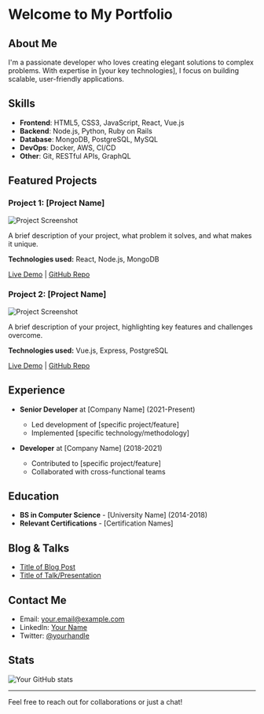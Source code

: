 # Welcome to My Portfolio

## About Me
I'm a passionate developer who loves creating elegant solutions to complex problems. With expertise in [your key technologies], I focus on building scalable, user-friendly applications.

## Skills
- **Frontend**: HTML5, CSS3, JavaScript, React, Vue.js
- **Backend**: Node.js, Python, Ruby on Rails
- **Database**: MongoDB, PostgreSQL, MySQL
- **DevOps**: Docker, AWS, CI/CD
- **Other**: Git, RESTful APIs, GraphQL

## Featured Projects

### Project 1: [Project Name]
![Project Screenshot](https://via.placeholder.com/600x300)

A brief description of your project, what problem it solves, and what makes it unique.

**Technologies used:** React, Node.js, MongoDB

[Live Demo](https://your-demo-link.com) | [GitHub Repo](https://github.com/yourusername/project1)

### Project 2: [Project Name]
![Project Screenshot](https://via.placeholder.com/600x300)

A brief description of your project, highlighting key features and challenges overcome.

**Technologies used:** Vue.js, Express, PostgreSQL

[Live Demo](https://your-demo-link.com) | [GitHub Repo](https://github.com/yourusername/project2)

## Experience
- **Senior Developer** at [Company Name] (2021-Present)
  - Led development of [specific project/feature]
  - Implemented [specific technology/methodology]
  
- **Developer** at [Company Name] (2018-2021)
  - Contributed to [specific project/feature]
  - Collaborated with cross-functional teams

## Education
- **BS in Computer Science** - [University Name] (2014-2018)
- **Relevant Certifications** - [Certification Names]

## Blog & Talks
- [Title of Blog Post](https://your-blog-link.com)
- [Title of Talk/Presentation](https://your-presentation-link.com)

## Contact Me
- Email: your.email@example.com
- LinkedIn: [Your Name](https://linkedin.com/in/yourprofile)
- Twitter: [@yourhandle](https://twitter.com/yourhandle)

## Stats
![Your GitHub stats](https://github-readme-stats.vercel.app/api?username=yourusername&show_icons=true&theme=radical)

---

Feel free to reach out for collaborations or just a chat!
